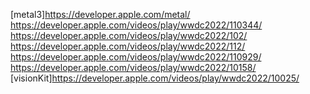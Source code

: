 [metal3]https://developer.apple.com/metal/
https://developer.apple.com/videos/play/wwdc2022/110344/
https://developer.apple.com/videos/play/wwdc2022/102/
https://developer.apple.com/videos/play/wwdc2022/112/
https://developer.apple.com/videos/play/wwdc2022/110929/
https://developer.apple.com/videos/play/wwdc2022/10158/
[visionKit]https://developer.apple.com/videos/play/wwdc2022/10025/
